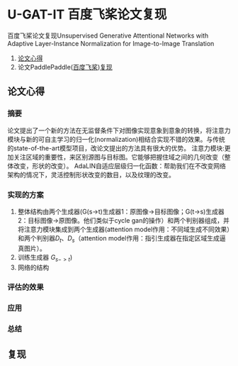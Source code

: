 # U-GAT-IT 百度飞桨论文复现
百度飞桨论文复现Unsupervised Generative Attentional Networks with Adaptive Layer-Instance Normalization for Image-to-Image Translation
1. [论文心得](https://github.com/liuxianyi/U-GAT-IT/blob/master/README.md#%E8%AE%BA%E6%96%87%E5%BF%83%E5%BE%97)
2. 论文PaddlePaddle([百度飞桨](https://aistudio.baidu.com/aistudio/))[复现](https://github.com/liuxianyi/U-GAT-IT/blob/master/README.md#复现)

## 论文心得
### 摘要
  论文提出了一个新的方法在无监督条件下对图像实现意象到意象的转换，将注意力模块与新的可自主学习的归一化(normalization)相结合实现不错的效果。与传统的state-of-the-art模型项目，改论文提出的方法具有很大的优势。
  注意力模块:更加关注区域的重要性，来区别源图与目标图。它能够把握住域之间的几何改变（整体改变，形状的改变）。
  AdaLIN自适应层级归一化函数：帮助我们在不改变网络架构的情况下，灵活控制形状改变的数目，以及纹理的改变。
### 实现的方案
1. 整体结构由两个生成器(G(s->t)生成器1：原图像->目标图像；G(t->s)生成器2：目标图像->原图像。他们类似于cycle gan的操作）和两个判别器组成，并将注意力模块集成到两个生成器(attention model作用：不同域生成不同效果）和两个判别器$D_t、D_s$（attention model作用：指引生成器在指定区域生成逼真图片）。
2. 训练生成器 $G_{s->t})$
3.  网络的结构

### 评估的效果


### 应用
### 总结
## 复现
